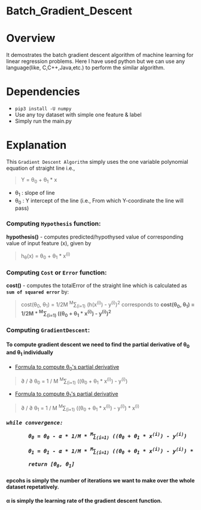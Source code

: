 # Batch_Gradient_Descent

# Overview
It demostrates the batch gradient descent algorithm of machine learning for linear regression problems.
Here I have used python but we can use any language(like, C,C++,Java,etc.) to perform the similar algorithm.

# Dependencies
- `pip3 install -U numpy`
- Use any toy dataset with simple one feature & label
- Simply run the main.py

# Explanation
This `Gradient Descent Algorithm` simply uses the one variable polynomial equation of straight line i.e.,
> Y = &theta;<sub>0</sub> + &theta;<sub>1</sub> * x

- &theta;<sub>1</sub> : slope of line
- &theta;<sub>0</sub> : Y intercept of the line (i.e., From which Y-coordinate the line will pass)
      
### Computing `Hypothesis` function:
**hypothesis()** - computes predicted/hypothysed value of corresponding value of input feature (x), given by
> h<sub>&theta;</sub>(x) = &theta;<sub>0</sub> + &theta;<sub>1</sub> * x<sup>(i)</sup>

### Computing `Cost` or `Error` function:
**cost()** - computes the totalError of the straight line which is calculated as **`sum of squared error`** by:
> cost(&theta;<sub>0</sub>, &theta;<sub>1</sub>) = 1/2M <sup>M</sup>&sum;<sub>(i=1)</sub> (h(x<sup>(i)</sup>) - y<sup>(i)</sup>)<sup>2</sup>
corresponds to
> __cost(&theta;<sub>0</sub>, &theta;<sub>1</sub>) = 1/2M * <sup>M</sup>&sum;<sub>(i=1)</sub> ((&theta;<sub>0</sub> + &theta;<sub>1</sub> * x<sup>(i)</sup>) - y<sup>(i)</sup>)<sup>2</sup>__

### Computing `GradientDescent`:
#### To compute gradient descent we need to find the partial derivative of &theta;<sub>0</sub> and &theta;<sub>1</sub> individually
- <u>Formula to compute &theta;<sub>0</sub>'s partial derivative </u>
> &part; / &part; &theta;<sub>0</sub> = 1 / M <sup>M</sup>&sum;<sub>(i=1)</sub> ((&theta;<sub>0</sub> + &theta;<sub>1</sub> * x<sup>(i)</sup>) - y<sup>(i)</sup>)

- <u>Formula to compute &theta;<sub>1</sub>'s partial derivative </u>
> &part; / &part; &theta;<sub>1</sub> = 1 / M <sup>M</sup>&sum;<sub>(i=1)</sub> ((&theta;<sub>0</sub> + &theta;<sub>1</sub> * x<sup>(i)</sup>) - y<sup>(i)</sup>) * x<sup>(i)</sup>

<h5><pre>while convergence:<br>
       &theta;<sub>0</sub> = &theta;<sub>0</sub> - &alpha; * 1/M * <sup>M</sup>&sum;<sub>(i=1)</sub> ((&theta;<sub>0</sub> + &theta;<sub>1</sub> * x<sup>(i)</sup>) - y<sup>(i)</sup>)<br>
       &theta;<sub>1</sub> = &theta;<sub>1</sub> - &alpha; * 1/M * <sup>M</sup>&sum;<sub>(i=1)</sub> ((&theta;<sub>0</sub> + &theta;<sub>1</sub> * x<sup>(i)</sup>) - y<sup>(i)</sup>) * x<sup>(i)</sup><br>
       return [&theta;<sub>0</sub>, &theta;<sub>1</sub>]</pre></h5>
      
#### epcohs is simply the number of iterations we want to make over the whole dataset repetatively.
#### &alpha; is simply the learning rate of the gradient descent function.
